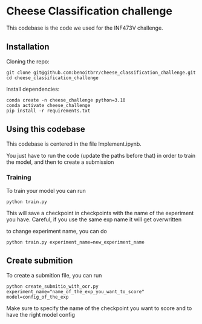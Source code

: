 # Cheese Classification challenge
This codebase is the code we used for the INF473V challenge.

## Installation

Cloning the repo:
```
git clone git@github.com:benoitbrr/cheese_classification_challenge.git
cd cheese_classification_challenge
```
Install dependencies:
```
conda create -n cheese_challenge python=3.10
conda activate cheese_challenge
pip install -r requirements.txt
```
## Using this codebase
This codebase is centered in the file Implement.ipynb. 

You just have to run the code (update the paths before that) in order to train the model, and then to create a submission

### Training

To train your model you can run 

```
python train.py
```

This will save a checkpoint in checkpoints with the name of the experiment you have. Careful, if you use the same exp name it will get overwritten

to change experiment name, you can do

```
python train.py experiment_name=new_experiment_name
```
## Create submition
To create a submition file, you can run 
```
python create_submitio_with_ocr.py experiment_name="name_of_the_exp_you_want_to_score" model=config_of_the_exp
```

Make sure to specify the name of the checkpoint you want to score and to have the right model config
